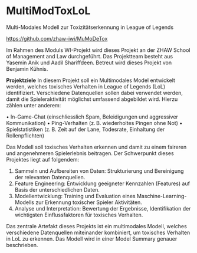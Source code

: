# MultiModToxLoL
Multi-Modales Modell zur Toxizitätserkennung in League of Legends

https://github.com/zhaw-iwi/MuMoDeTox

Im Rahmen des Moduls WI-Projekt wird dieses Projekt an der ZHAW School of Management and Law durchgeführt.
Das Projektteam besteht aus Yasemin Anik und Aadil Shariffdeen. 
Betreut wird dieses Projekt von Benjamin Kühnis.

**Projektziele**
In diesem Projekt soll ein Multimodales Model entwickelt werden, welches toxisches Verhalten in League of Legends (LoL) identifiziert. Verschiedene Datenquellen sollen dabei verwendet werden, damit die Spieleraktivität möglichst umfassend abgebildet wird. Hierzu zählen unter anderem:

• In-Game-Chat (einschliesslich Spam, Beleidigungen und aggressiver Kommunikation)
• Ping-Verhalten (z. B. wiederholtes Pingen ohne Not)
• Spielstatistiken (z. B. Zeit auf der Lane, Todesrate, Einhaltung der Rollenpflichten)

Das Modell soll toxisches Verhalten erkennen und damit zu einem faireren und angenehmeren Spielerlebnis beitragen.
Der Schwerpunkt dieses Projektes liegt auf folgendem:
1.	Sammeln und Aufbereiten von Daten: Strukturierung und Bereinigung der relevanten Datenquellen.
2.	Feature Engineering: Entwicklung geeigneter Kennzahlen (Features) auf Basis der unterschiedlichen Daten.
3.	Modellentwicklung: Training und Evaluation eines Maschine-Learning-Modells zur Erkennung toxischer Spieler Aktivitäten.
4.	Analyse und Interpretation: Bewertung der Ergebnisse, Identifikation der wichtigsten Einflussfaktoren für toxisches Verhalten.

Das zentrale Artefakt dieses Projekts ist ein multimodales Modell, welches verschiedene Datenquellen miteinander kombiniert, um toxisches Verhalten in LoL zu erkennen. Das Modell wird in einer Model Summary genauer beschrieben. 







